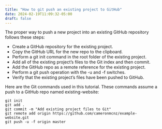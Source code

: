 ```yaml
---
title: "How to git push an existing project to GitHub"
date: 2024-02-19T11:09:32-05:00
draft: false
---
```


The proper way to push a new project into an existing GitHub repository follows these steps:

* Create a GitHub repository for the existing project.
* Copy the GitHub URL for the new repo to the clipboard.
* Perform a git init command in the root folder of the existing project.
* Add all of the existing project’s files to the Git index and then commit.
* Add the GitHub repo as a remote reference for the existing project.
* Perform a git push operation with the -u and -f switches.
* Verify that the existing project’s files have been pushed to GitHub.

Here are the Git commands used in this tutorial. These commands assume a push to a GitHub repo named existing-website:
`````
git init
git add .
git commit -m "Add existing project files to Git"
git remote add origin https://github.com/cameronmcnz/example-website.git
git push -u -f origin master
`````
